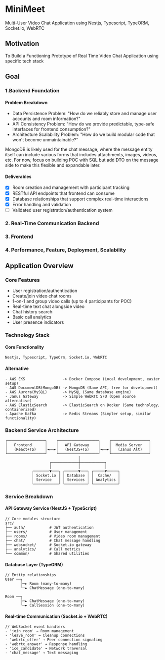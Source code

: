 # MiniMeet

Multi-User Video Chat Application using Nestjs, Typescript, TypeORM, Socket.io, WebRTC

## Motivation

To Build a Functioning Prototype of Real Time Video Chat Application using specific tech stack

## Goal

### 1.Backend Foundation

#### Problem Breakdown

- Data Persistence Problem: "How do we reliably store and manage user accounts and room information?"
- API Consistency Problem: "How do we provide predictable, type-safe interfaces for frontend consumption?"
- Architecture Scalability Problem: "How do we build modular code that won't become unmaintainable?"

MongoDB is likely used for the chat message, where the message entity itself can include various forms that includes attachments, images, videos, etc. For now, focus on building POC with SQL but add DTO on the message side to make this flexible and expandable later.

#### Deliverables

- [x] Room creation and management with participant tracking
- [x] RESTful API endpoints that frontend can consume
- [x] Database relationships that support complex real-time interactions
- [x] Error handling and validation
- [ ] Validated user registration/authentication system

### 2. Real-Time Communication Backend

### 3. Frontend

### 4. Performance, Feature, Deployment, Scalability

## Application Overview

### Core Features

- User registration/authentication
- Create/join video chat rooms
- 1-on-1 and group video calls (up to 4 participants for POC)
- Real-time text chat alongside video
- Chat history search
- Basic call analytics
- User presence indicators

### Technology Stack

#### Core Functionality

`Nestjs, Typescript, TypeOrm, Socket.io, WebRTC`

#### Alternative

```
- AWS EKS                 -> Docker Compose (Local development, easier setup)
- AWS DocumentDB(MongoDB) -> MongoDB (Same API, free for development)
- AWS Aurora(MySQL)       -> MySQL (Same database engine)
- Janus Gateway           -> Simple WebRTC SFU (Open source alternative)
- AWS ElasticSearch       -> ElasticSearch on Docker (Same technology, containerized)
- Apache Kafka            -> Redis Streams (Simpler setup, similar functionality)
```

### Backend Service Architecture

```
┌─────────────────┐    ┌──────────────────┐    ┌─────────────────┐
│   Frontend      │    │   API Gateway    │    │  Media Server   │
│   (React+TS)    │◄──►│   (NestJS+TS)    │◄──►│   (Janus Alt)   │
└─────────────────┘    └──────────────────┘    └─────────────────┘
                                 │
                    ┌────────────┼───────────┐
                    │            │           │
            ┌───────▼───┐ ┌──────▼───┐ ┌─────▼─────┐
            │ Socket.io │ │ Database │ │  Cache/   │
            │ Service   │ │ Services │ │ Analytics │
            └───────────┘ └──────────┘ └───────────┘
```

### Service Breakdown

#### API Gateway Service (NestJS + TypeScript)

```
// Core modules structure
src/
├── auth/           # JWT authentication
├── users/          # User management
├── rooms/          # Video room management
├── chat/           # Chat message handling
├── websocket/      # Socket.io gateway
├── analytics/      # Call metrics
└── common/         # Shared utilities

```

#### Database Layer (TypeORM)

```
// Entity relationships
User ──┐
       ├─► Room (many-to-many)
       └─► ChatMessage (one-to-many)

Room ──┐
       ├─► ChatMessage (one-to-many)
       └─► CallSession (one-to-many)

```

#### Real-time Communication (Socket.io + WebRTC)

```
// WebSocket event handlers
- 'join_room' → Room management
- 'leave_room' → Cleanup connections
- 'webrtc_offer' → Peer connection signaling
- 'webrtc_answer' → Response handling
- 'ice_candidate' → Network traversal
- 'chat_message' → Text messaging

```
